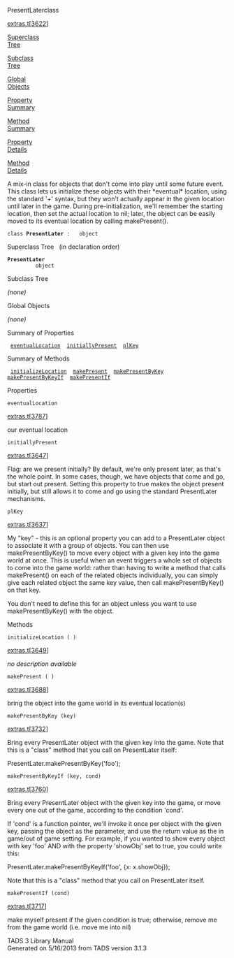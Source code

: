 <span class="title">PresentLater</span><span class="type">class</span>

[extras.t](../file/extras.t.html)\[[3622](../source/extras.t.html#3622)\]

[Superclass  
Tree](#_SuperClassTree_)

[Subclass  
Tree](#_SubClassTree_)

[Global  
Objects](#_ObjectSummary_)

[Property  
Summary](#_PropSummary_)

[Method  
Summary](#_MethodSummary_)

[Property  
Details](#_Properties_)

[Method  
Details](#_Methods_)

<div class="fdesc">

A mix-in class for objects that don't come into play until some future
event. This class lets us initialize these objects with their
\*eventual\* location, using the standard '+' syntax, but they won't
actually appear in the given location until later in the game. During
pre-initialization, we'll remember the starting location, then set the
actual location to nil; later, the object can be easily moved to its
eventual location by calling makePresent().

`class `**`PresentLater`**` :   object`

</div>

<span id="_SuperClassTree_"></span>

<div class="mjhd">

<span class="hdln">Superclass Tree</span>   (in declaration order)

</div>

**`PresentLater`**  
`         object`  
<span id="_SubClassTree_"></span>

<div class="mjhd">

<span class="hdln">Subclass Tree</span>  

</div>

*(none)* <span id="_ObjectSummary_"></span>

<div class="mjhd">

<span class="hdln">Global Objects</span>  

</div>

*(none)* <span id="_PropSummary_"></span>

<div class="mjhd">

<span class="hdln">Summary of Properties</span>  

</div>

` `[`eventualLocation`](#eventualLocation)`  `[`initiallyPresent`](#initiallyPresent)`  `[`plKey`](#plKey)`  `

<span id="_MethodSummary_"></span>

<div class="mjhd">

<span class="hdln">Summary of Methods</span>  

</div>

` `[`initializeLocation`](#initializeLocation)`  `[`makePresent`](#makePresent)`  `[`makePresentByKey`](#makePresentByKey)`  `[`makePresentByKeyIf`](#makePresentByKeyIf)`  `[`makePresentIf`](#makePresentIf)`  `

<span id="_Properties_"></span>

<div class="mjhd">

<span class="hdln">Properties</span>  

</div>

<span id="eventualLocation"></span>

`eventualLocation`

[extras.t](../file/extras.t.html)\[[3787](../source/extras.t.html#3787)\]

<div class="desc">

our eventual location

</div>

<span id="initiallyPresent"></span>

`initiallyPresent`

[extras.t](../file/extras.t.html)\[[3647](../source/extras.t.html#3647)\]

<div class="desc">

Flag: are we present initially? By default, we're only present later, as
that's the whole point. In some cases, though, we have objects that come
and go, but start out present. Setting this property to true makes the
object present initially, but still allows it to come and go using the
standard PresentLater mechanisms.

</div>

<span id="plKey"></span>

`plKey`

[extras.t](../file/extras.t.html)\[[3637](../source/extras.t.html#3637)\]

<div class="desc">

My "key" - this is an optional property you can add to a PresentLater
object to associate it with a group of objects. You can then use
makePresentByKey() to move every object with a given key into the game
world at once. This is useful when an event triggers a whole set of
objects to come into the game world: rather than having to write a
method that calls makePresent() on each of the related objects
individually, you can simply give each related object the same key
value, then call makePresentByKey() on that key.

You don't need to define this for an object unless you want to use
makePresentByKey() with the object.

</div>

<span id="_Methods_"></span>

<div class="mjhd">

<span class="hdln">Methods</span>  

</div>

<span id="initializeLocation"></span>

`initializeLocation ( )`

[extras.t](../file/extras.t.html)\[[3649](../source/extras.t.html#3649)\]

<div class="desc">

*no description available*

</div>

<span id="makePresent"></span>

`makePresent ( )`

[extras.t](../file/extras.t.html)\[[3688](../source/extras.t.html#3688)\]

<div class="desc">

bring the object into the game world in its eventual location(s)

</div>

<span id="makePresentByKey"></span>

`makePresentByKey (key)`

[extras.t](../file/extras.t.html)\[[3732](../source/extras.t.html#3732)\]

<div class="desc">

Bring every PresentLater object with the given key into the game. Note
that this is a "class" method that you call on PresentLater itself:

PresentLater.makePresentByKey('foo');

</div>

<span id="makePresentByKeyIf"></span>

`makePresentByKeyIf (key, cond)`

[extras.t](../file/extras.t.html)\[[3760](../source/extras.t.html#3760)\]

<div class="desc">

Bring every PresentLater object with the given key into the game, or
move every one out of the game, according to the condition 'cond'.

If 'cond' is a function pointer, we'll invoke it once per object with
the given key, passing the object as the parameter, and use the return
value as the in game/out of game setting. For example, if you wanted to
show every object with key 'foo' AND with the property 'showObj' set to
true, you could write this:

PresentLater.makePresentByKeyIf('foo', {x: x.showObj});

Note that this is a "class" method that you call on PresentLater itself.

</div>

<span id="makePresentIf"></span>

`makePresentIf (cond)`

[extras.t](../file/extras.t.html)\[[3717](../source/extras.t.html#3717)\]

<div class="desc">

make myself present if the given condition is true; otherwise, remove me
from the game world (i.e. move me into nil)

</div>

<div class="ftr">

TADS 3 Library Manual  
Generated on 5/16/2013 from TADS version 3.1.3

</div>
